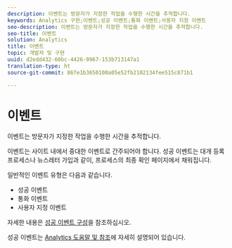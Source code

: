 ```yaml
---
description: 이벤트는 방문자가 지정한 작업을 수행한 시간을 추적합니다.
keywords: Analytics 구현;이벤트;성공 이벤트;통화 이벤트;사용자 지정 이벤트
seo-description: 이벤트는 방문자가 지정한 작업을 수행한 시간을 추적합니다.
seo-title: 이벤트
solution: Analytics
title: 이벤트
topic: 개발자 및 구현
uuid: d2edd432-60bc-4426-9967-153b713147a1
translation-type: ht
source-git-commit: 86fe1b3650100a05e52fb2102134fee515c871b1

---
```



# 이벤트

이벤트는 방문자가 지정한 작업을 수행한 시간을 추적합니다.

이벤트는 사이트 내에서 중대한 이벤트로 간주되어야 합니다. 성공 이벤트는 대개 등록 프로세스나 뉴스레터 가입과 같이, 프로세스의 최종 확인 페이지에서 채워집니다.

일반적인 이벤트 유형은 다음과 같습니다.

* 성공 이벤트
* 통화 이벤트
* 사용자 지정 이벤트

자세한 내용은  [성공 이벤트 구성](/help/admin/admin/c-success-events/t-success-events.md)을 참조하십시오.

성공 이벤트는 [Analytics 도움말 및 참조](https://marketing.adobe.com/resources/help/ko_KR/reference/success_event.html)에 자세히 설명되어 있습니다.
